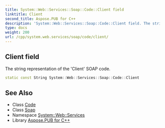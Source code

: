 ```yaml
---
title: System::Web::Services::Soap::Code::Client field
linktitle: Client
second_title: Aspose.PUB for C++
description: 'System::Web::Services::Soap::Code::Client field. The string representation of the ''Client'' SOAP code in C++.'
type: docs
weight: 200
url: /cpp/system.web.services/soap/code/client/
---
```

## Client field


The string representation of the 'Client' SOAP code.

```cpp
static const String System::Web::Services::Soap::Code::Client
```

## See Also

* Class [Code](../)
* Class [Soap](../../)
* Namespace [System::Web::Services](../../../)
* Library [Aspose.PUB for C++](../../../../)
